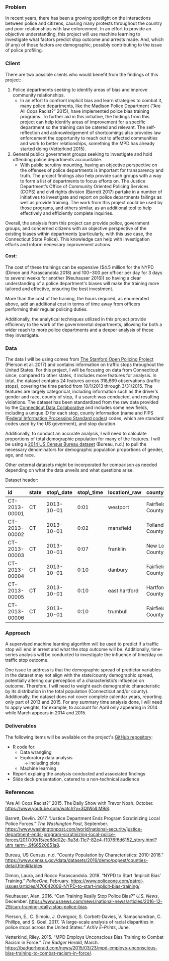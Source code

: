 ### Problem

In recent years, there has been a growing spotlight on the interactions between police and citizens, causing many protests throughout the country and poor relationships with law enforcement. In an effort to provide an objective understanding, this project will use machine learning to investigate what factors predict stop outcome and arrests made. And, which (if any) of those factors are demographic, possibly contributing to the issue of police profiling.

### Client

There are two possible clients who would benefit from the findings of this project:<br />

1.  Police departments seeking to identify areas of bias and improve community relationships.
    -   In an effort to confront implicit bias and learn strategies to combat it, many police departments, like the Madison Police Department (“Are All Cops Racist?” 2015), have implemented police bias training programs. To further aid in this initiative, the findings from this project can help identify areas of improvement for a specific department so the training can be catered and relevant. The self-reflection and acknowledgement of shortcomings also provides law enforcement the opportunity to reach out to affected communities and work to better relationships, something the MPD has already started doing (Vetterkind 2015).
2.  General public/ government groups seeking to investigate and hold offending police departments accountable.
    -   With public scrutiny mounting, having an objective perspective on the offenses of police departments is important for transparency and truth. The project findings also help provide such groups with a way to form a list of departments to focus efforts on. The Justice Department’s Office of Community Oriented Policing Services (COPS) and civil rights division (Barrett 2017) partake in a number of initiatives to investigate and report on police departments failings as well as provide training. The work from this project could be used by those programs, and others similar, as an additional tool to help effectively and efficiently complete inquiries.

Overall, the analysis from this project can provide police, government groups, and concerned citizens with an objective perspective of the existing biases within departments (particularly, with this use case, the Connecticut State Police). This knowledge can help with investigation efforts and inform necessary improvement actions.

#### Cost:

The cost of these trainings can be expensive ($4.5 million for the NYPD (Dimon and Parascandola 2018) and $100-$300 per officer per day for 3 days to several weeks for another (Neuhauser 2016)) so having a clear understanding of a police department's biases will make the training more tailored and effective, ensuring the best investment.

More than the cost of the training, the hours required, as enumerated above, add an additional cost in terms of time away from officers performing their regular policing duties.

Additionally, the analytical techniques utilized in this project provide efficiency to the work of the governmental departments, allowing for both a wider reach to more police departments and a deeper analysis of those they investigate.

### Data

The data I will be using comes from [The Stanford Open Policing Project](https://openpolicing.stanford.edu/) (Pierson et al. 2017) and contains information on traffic stops throughout the United States. For this project, I will be focusing on data from Connecticut since, compared to other states, it includes more features for analysis. In total, the dataset contains 24 features across 318,669 observations (traffic stops), covering the time period from 10/1/2013 through 3/31/2015. The features are largely categorical, including information such as the driver's gender and race, county of stop, if a search was conducted, and resulting violations. The dataset has been standardized from the raw data provided by the [Connecticut Data Collaborative](http://ctrp3.ctdata.org/rawdata/) and includes some new fields, including a unique ID for each stop, county information (name and FIPS ([Federal Information Processing Standard codes](https://en.wikipedia.org/wiki/Federal_Information_Processing_Standards)) codes, which are standard codes used by the US goverment), and stop duration.

Additionally, to conduct an accurate analysis, I will need to calculate proportions of total demographic population for many of the features. I will be using a [2014 US Census Bureau dataset](https://www.census.gov/data/datasets/2016/demo/popest/counties-detail.html#tables) (Bureau, n.d.) to pull the necessary denominators for demographic population proportions of gender, age, and race.

Other external datasets might be incorporated for comparison as needed depending on what the data unveils and what questions arise.

Dataset header:

<table class="table" style="margin-left: auto; margin-right: auto;">
<thead>
<tr>
<th style="text-align:left;">
id
</th>
<th style="text-align:left;">
state
</th>
<th style="text-align:left;">
stop\_date
</th>
<th style="text-align:left;">
stop\_time
</th>
<th style="text-align:left;">
location\_raw
</th>
<th style="text-align:left;">
county\_name
</th>
<th style="text-align:right;">
county\_fips
</th>
<th style="text-align:left;">
fine\_grained\_location
</th>
<th style="text-align:left;">
police\_department
</th>
<th style="text-align:left;">
driver\_gender
</th>
<th style="text-align:right;">
driver\_age\_raw
</th>
<th style="text-align:right;">
driver\_age
</th>
<th style="text-align:left;">
driver\_race\_raw
</th>
<th style="text-align:left;">
driver\_race
</th>
<th style="text-align:left;">
violation\_raw
</th>
<th style="text-align:left;">
violation
</th>
<th style="text-align:left;">
search\_conducted
</th>
<th style="text-align:left;">
search\_type\_raw
</th>
<th style="text-align:left;">
search\_type
</th>
<th style="text-align:left;">
contraband\_found
</th>
<th style="text-align:left;">
stop\_outcome
</th>
<th style="text-align:left;">
is\_arrested
</th>
<th style="text-align:left;">
officer\_id
</th>
<th style="text-align:left;">
stop\_duration
</th>
<th style="text-align:left;">
stop\_date\_time
</th>
<th style="text-align:left;">
stop\_date\_time2
</th>
<th style="text-align:left;">
violation\_raw1
</th>
<th style="text-align:left;">
violation\_raw2
</th>
<th style="text-align:left;">
violation\_raw3
</th>
<th style="text-align:left;">
violation\_raw4
</th>
<th style="text-align:left;">
violation\_raw5
</th>
<th style="text-align:right;">
violation\_count
</th>
<th style="text-align:left;">
stop\_duration\_fact
</th>
</tr>
</thead>
<tbody>
<tr>
<td style="text-align:left;">
CT-2013-00001
</td>
<td style="text-align:left;">
CT
</td>
<td style="text-align:left;">
2013-10-01
</td>
<td style="text-align:left;">
0:01
</td>
<td style="text-align:left;">
westport
</td>
<td style="text-align:left;">
Fairfield County
</td>
<td style="text-align:right;">
9001
</td>
<td style="text-align:left;">
00000 N I 95 (WESTPORT, T158) X 18 LL
</td>
<td style="text-align:left;">
State Police
</td>
<td style="text-align:left;">
F
</td>
<td style="text-align:right;">
69
</td>
<td style="text-align:right;">
69
</td>
<td style="text-align:left;">
Black
</td>
<td style="text-align:left;">
Black
</td>
<td style="text-align:left;">
Speed Related
</td>
<td style="text-align:left;">
Speeding
</td>
<td style="text-align:left;">
FALSE
</td>
<td style="text-align:left;">
</td>
<td style="text-align:left;">
NA
</td>
<td style="text-align:left;">
FALSE
</td>
<td style="text-align:left;">
Ticket
</td>
<td style="text-align:left;">
FALSE
</td>
<td style="text-align:left;">
1000002754
</td>
<td style="text-align:left;">
1-15 min
</td>
<td style="text-align:left;">
10/1/2013 0:01
</td>
<td style="text-align:left;">
2013-10-01 00:01:00
</td>
<td style="text-align:left;">
Speed Related
</td>
<td style="text-align:left;">
NA
</td>
<td style="text-align:left;">
NA
</td>
<td style="text-align:left;">
NA
</td>
<td style="text-align:left;">
NA
</td>
<td style="text-align:right;">
1
</td>
<td style="text-align:left;">
1-15 min
</td>
</tr>
<tr>
<td style="text-align:left;">
CT-2013-00002
</td>
<td style="text-align:left;">
CT
</td>
<td style="text-align:left;">
2013-10-01
</td>
<td style="text-align:left;">
0:02
</td>
<td style="text-align:left;">
mansfield
</td>
<td style="text-align:left;">
Tolland County
</td>
<td style="text-align:right;">
9013
</td>
<td style="text-align:left;">
rte 195 storrs
</td>
<td style="text-align:left;">
State Police
</td>
<td style="text-align:left;">
M
</td>
<td style="text-align:right;">
20
</td>
<td style="text-align:right;">
20
</td>
<td style="text-align:left;">
White
</td>
<td style="text-align:left;">
White
</td>
<td style="text-align:left;">
Moving Violation
</td>
<td style="text-align:left;">
Moving violation
</td>
<td style="text-align:left;">
FALSE
</td>
<td style="text-align:left;">
</td>
<td style="text-align:left;">
NA
</td>
<td style="text-align:left;">
FALSE
</td>
<td style="text-align:left;">
Verbal Warning
</td>
<td style="text-align:left;">
FALSE
</td>
<td style="text-align:left;">
1000001903
</td>
<td style="text-align:left;">
1-15 min
</td>
<td style="text-align:left;">
10/1/2013 0:02
</td>
<td style="text-align:left;">
2013-10-01 00:02:00
</td>
<td style="text-align:left;">
Moving Violation
</td>
<td style="text-align:left;">
NA
</td>
<td style="text-align:left;">
NA
</td>
<td style="text-align:left;">
NA
</td>
<td style="text-align:left;">
NA
</td>
<td style="text-align:right;">
1
</td>
<td style="text-align:left;">
1-15 min
</td>
</tr>
<tr>
<td style="text-align:left;">
CT-2013-00003
</td>
<td style="text-align:left;">
CT
</td>
<td style="text-align:left;">
2013-10-01
</td>
<td style="text-align:left;">
0:07
</td>
<td style="text-align:left;">
franklin
</td>
<td style="text-align:left;">
New London County
</td>
<td style="text-align:right;">
9011
</td>
<td style="text-align:left;">
Rt 32/whippoorwill
</td>
<td style="text-align:left;">
State Police
</td>
<td style="text-align:left;">
M
</td>
<td style="text-align:right;">
34
</td>
<td style="text-align:right;">
34
</td>
<td style="text-align:left;">
Hispanic
</td>
<td style="text-align:left;">
Hispanic
</td>
<td style="text-align:left;">
Speed Related
</td>
<td style="text-align:left;">
Speeding
</td>
<td style="text-align:left;">
FALSE
</td>
<td style="text-align:left;">
</td>
<td style="text-align:left;">
NA
</td>
<td style="text-align:left;">
FALSE
</td>
<td style="text-align:left;">
Ticket
</td>
<td style="text-align:left;">
FALSE
</td>
<td style="text-align:left;">
1000002711
</td>
<td style="text-align:left;">
1-15 min
</td>
<td style="text-align:left;">
10/1/2013 0:07
</td>
<td style="text-align:left;">
2013-10-01 00:07:00
</td>
<td style="text-align:left;">
Speed Related
</td>
<td style="text-align:left;">
NA
</td>
<td style="text-align:left;">
NA
</td>
<td style="text-align:left;">
NA
</td>
<td style="text-align:left;">
NA
</td>
<td style="text-align:right;">
1
</td>
<td style="text-align:left;">
1-15 min
</td>
</tr>
<tr>
<td style="text-align:left;">
CT-2013-00004
</td>
<td style="text-align:left;">
CT
</td>
<td style="text-align:left;">
2013-10-01
</td>
<td style="text-align:left;">
0:10
</td>
<td style="text-align:left;">
danbury
</td>
<td style="text-align:left;">
Fairfield County
</td>
<td style="text-align:right;">
9001
</td>
<td style="text-align:left;">
I-84
</td>
<td style="text-align:left;">
State Police
</td>
<td style="text-align:left;">
M
</td>
<td style="text-align:right;">
46
</td>
<td style="text-align:right;">
46
</td>
<td style="text-align:left;">
Black
</td>
<td style="text-align:left;">
Black
</td>
<td style="text-align:left;">
Speed Related
</td>
<td style="text-align:left;">
Speeding
</td>
<td style="text-align:left;">
FALSE
</td>
<td style="text-align:left;">
</td>
<td style="text-align:left;">
NA
</td>
<td style="text-align:left;">
FALSE
</td>
<td style="text-align:left;">
Written Warning
</td>
<td style="text-align:left;">
FALSE
</td>
<td style="text-align:left;">
113658284
</td>
<td style="text-align:left;">
1-15 min
</td>
<td style="text-align:left;">
10/1/2013 0:10
</td>
<td style="text-align:left;">
2013-10-01 00:10:00
</td>
<td style="text-align:left;">
Speed Related
</td>
<td style="text-align:left;">
NA
</td>
<td style="text-align:left;">
NA
</td>
<td style="text-align:left;">
NA
</td>
<td style="text-align:left;">
NA
</td>
<td style="text-align:right;">
1
</td>
<td style="text-align:left;">
1-15 min
</td>
</tr>
<tr>
<td style="text-align:left;">
CT-2013-00005
</td>
<td style="text-align:left;">
CT
</td>
<td style="text-align:left;">
2013-10-01
</td>
<td style="text-align:left;">
0:10
</td>
<td style="text-align:left;">
east hartford
</td>
<td style="text-align:left;">
Hartford County
</td>
<td style="text-align:right;">
9003
</td>
<td style="text-align:left;">
00000 W I 84 (EAST HARTFORD, T043)E.OF XT.56
</td>
<td style="text-align:left;">
State Police
</td>
<td style="text-align:left;">
M
</td>
<td style="text-align:right;">
30
</td>
<td style="text-align:right;">
30
</td>
<td style="text-align:left;">
White
</td>
<td style="text-align:left;">
White
</td>
<td style="text-align:left;">
Speed Related
</td>
<td style="text-align:left;">
Speeding
</td>
<td style="text-align:left;">
FALSE
</td>
<td style="text-align:left;">
</td>
<td style="text-align:left;">
NA
</td>
<td style="text-align:left;">
FALSE
</td>
<td style="text-align:left;">
Ticket
</td>
<td style="text-align:left;">
FALSE
</td>
<td style="text-align:left;">
830814942
</td>
<td style="text-align:left;">
1-15 min
</td>
<td style="text-align:left;">
10/1/2013 0:10
</td>
<td style="text-align:left;">
2013-10-01 00:10:00
</td>
<td style="text-align:left;">
Speed Related
</td>
<td style="text-align:left;">
NA
</td>
<td style="text-align:left;">
NA
</td>
<td style="text-align:left;">
NA
</td>
<td style="text-align:left;">
NA
</td>
<td style="text-align:right;">
1
</td>
<td style="text-align:left;">
1-15 min
</td>
</tr>
<tr>
<td style="text-align:left;">
CT-2013-00006
</td>
<td style="text-align:left;">
CT
</td>
<td style="text-align:left;">
2013-10-01
</td>
<td style="text-align:left;">
0:10
</td>
<td style="text-align:left;">
trumbull
</td>
<td style="text-align:left;">
Fairfield County
</td>
<td style="text-align:right;">
9001
</td>
<td style="text-align:left;">
rt 8
</td>
<td style="text-align:left;">
State Police
</td>
<td style="text-align:left;">
M
</td>
<td style="text-align:right;">
25
</td>
<td style="text-align:right;">
25
</td>
<td style="text-align:left;">
Black
</td>
<td style="text-align:left;">
Black
</td>
<td style="text-align:left;">
Defective Lights
</td>
<td style="text-align:left;">
Lights
</td>
<td style="text-align:left;">
FALSE
</td>
<td style="text-align:left;">
</td>
<td style="text-align:left;">
NA
</td>
<td style="text-align:left;">
FALSE
</td>
<td style="text-align:left;">
Verbal Warning
</td>
<td style="text-align:left;">
FALSE
</td>
<td style="text-align:left;">
230931989
</td>
<td style="text-align:left;">
1-15 min
</td>
<td style="text-align:left;">
10/1/2013 0:10
</td>
<td style="text-align:left;">
2013-10-01 00:10:00
</td>
<td style="text-align:left;">
Defective Lights
</td>
<td style="text-align:left;">
NA
</td>
<td style="text-align:left;">
NA
</td>
<td style="text-align:left;">
NA
</td>
<td style="text-align:left;">
NA
</td>
<td style="text-align:right;">
1
</td>
<td style="text-align:left;">
1-15 min
</td>
</tr>
</tbody>
</table>

### Approach

A supervised machine learning algorithm will be used to predict if a traffic stop will end in arrest and what the stop outcome will be. Additionally, time-series analysis will be conducted to investigate the influence of time/day on traffic stop outcome.

One issue to address is that the demographic spread of predictor variables in the dataset may not align with the state/county demographic spread, potentially altering our perception of a characteristic’s influence on outcome. Therefore, I will need to weight each demographic characteristic by its distribution in the total population (Connecticut and/or county). Additionally, the dataset does not cover complete calendar years, reporting only part of 2013 and 2015. For any summary time analysis done, I will need to apply weights, for example, to account for April only appearing in 2014 while March appears in 2014 and 2015.

### Deliverables

The following items will be available on the project's [GitHub repository](https://github.com/paigewil/capstone):<br />

-   R code for:
    -   Data wrangling
    -   Exploratory data analysis <br />   -&gt; including plots
    -   Machine learning
-   Report explaing the analysis conducted and associated findings
-   Slide deck presentation, catered to a non-technical audience

### References

“Are All Cops Racist?” 2015. The Daily Show with Trevor Noah. October. <https://www.youtube.com/watch?v=3QIWolLM9i8>.

Barrett, Devlin. 2017. “Justice Department Ends Program Scrutinizing Local Police Forces.” *The Washington Post*, September. <https://www.washingtonpost.com/world/national-security/justice-department-ends-program-scrutinizing-local-police-forces/2017/09/15/ee88d02e-9a3d-11e7-82e4-f1076f6d6152_story.html?utm_term=.9f66520651a8>.

Bureau, US Census. n.d. “County Population by Characteristics: 2010-2016.” <https://www.census.gov/data/datasets/2016/demo/popest/counties-detail.html#tables>.

Dimon, Laura, and Rocco Parascandola. 2018. “NYPD to Start ’Implicit Bias’ Training.” *PoliceOne*, February. <https://www.policeone.com/patrol-issues/articles/470642006-NYPD-to-start-implicit-bias-training/>.

Neuhauser, Alan. 2016. “Can Training Really Stop Police Bias?” *U.S. News*, December. <https://www.usnews.com/news/national-news/articles/2016-12-29/can-training-really-stop-police-bias>.

Pierson, E., C. Simoiu, J. Overgoor, S. Corbett-Davies, V. Ramachandran, C. Phillips, and S. Goel. 2017. “A large-scale analysis of racial disparities in police stops across the United States.” *ArXiv E-Prints*, June.

Vetterkind, Riley. 2015. “MPD Employs Unconscious Bias Training to Combat Racism in Force.” *The Badger Herald*, March. <https://badgerherald.com/news/2015/03/23/mpd-employs-unconscious-bias-training-to-combat-racism-in-force/>.
